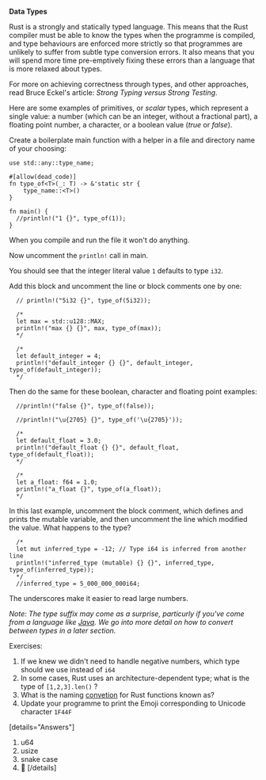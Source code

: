 **Data Types**

Rust is a strongly and statically typed language. This means that the Rust compiler must be able to know the types when the programme is compiled, and type behaviours are enforced more strictly so that programmes are unlikely to suffer from subtle type conversion errors. It also means that you will spend more time pre-emptively fixing these errors than a language that is more relaxed about types.

For more on achieving correctness through types, and other approaches, read Bruce Eckel's article: _Strong Typing versus Strong Testing_.

Here are some examples of primitives, or _scalar_ types, which represent a single value: a number (which can be an integer, without a fractional part), a floating point number, a character, or a boolean value (_true_ or _false_).

Create a boilerplate main function with a helper in a file and directory name of your choosing:

```
use std::any::type_name;
  
#[allow(dead_code)]
fn type_of<T>(_: T) -> &'static str {
    type_name::<T>()
}

fn main() {
  //println!("1 {}", type_of(1));
}
```

When you compile and run the file it won't do anything.

Now uncomment the `println!` call in main.

You should see that the integer literal value `1` defaults to type `i32`.

Add this block and uncomment the line or block comments one by one:

```
  // println!("5i32 {}", type_of(5i32));

  /*
  let max = std::u128::MAX;
  println!("max {} {}", max, type_of(max));
  */

  /*
  let default_integer = 4;
  println!("default_integer {} {}", default_integer, type_of(default_integer));
  */
```

Then do the same for these boolean, character and  floating point examples:

```
  //println!("false {}", type_of(false));

  //println!("\u{2705} {}", type_of('\u{2705}'));

  /*
  let default_float = 3.0;
  println!("default_float {} {}", default_float, type_of(default_float));
  */

  /*
  let a_float: f64 = 1.0;
  println!("a_float {}", type_of(a_float));
  */
```

In this last example, uncomment the block comment, which defines and prints the mutable variable, and then uncomment the line which modified the value. What happens to the type?

```
  /*
  let mut inferred_type = -12; // Type i64 is inferred from another line
  println!("inferred_type (mutable) {} {}", inferred_type, type_of(inferred_type));
  */
  //inferred_type = 5_000_000_000i64;
```

The underscores make it easier to read large numbers. 

_Note: The type suffix may come as a surprise, particurly if you've come from a language like [Java](https://docs.oracle.com/javase/specs/jls/se7/html/jls-5.html). We go into more detail on how to convert between types in a later section._

Exercises:

1. If we knew we didn't need to handle negative numbers, which type should we use instead of `i64`
2. In some cases, Rust uses an architecture-dependent type; what is the type of `[1,2,3].len()` ?
3. What is the naming [convetion](https://github.com/rust-lang/rfcs/blob/master/text/0430-finalizing-naming-conventions.md) for Rust functions known as?
4. Update your programme to print the Emoji corresponding to Unicode character `1F44F`


[details="Answers"]
1. u64
2. usize
3. snake case
4. :clap: 
[/details]

